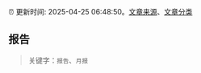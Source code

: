 :alarm_clock: 更新时间: 2025-04-25 06:48:50。[文章来源](/README.md)、[文章分类](/TAGS.md)

## 报告


> 关键字：`报告`、`月报`



